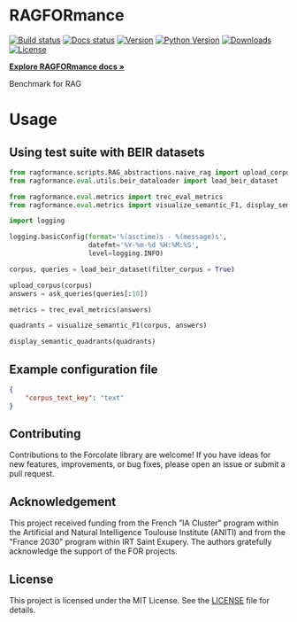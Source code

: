 # RAGFORmance

[![Build status](https://github.com/FOR-sight-ai/RAGFORmance/actions/workflows/publish.yml/badge.svg?branch=main)](https://github.com/FOR-sight-ai/ragformance/actions)
[![Docs status](https://img.shields.io/readthedocs/RAGFORmance)](TODO)
[![Version](https://img.shields.io/pypi/v/ragformance?color=blue)](https://pypi.org/project/ragformance/)
[![Python Version](https://img.shields.io/pypi/pyversions/ragformance.svg?color=blue)](https://pypi.org/project/ragformance/)
[![Downloads](https://static.pepy.tech/badge/ragformance)](https://pepy.tech/project/ragformance)
[![License](https://img.shields.io/badge/License-MIT-yellow.svg)](https://github.com/FOR-sight-ai/ragformance/blob/main/LICENSE)

  <!-- Link to the documentation -->
  <a href="TODO"><strong>Explore RAGFORmance docs »</strong></a>
  <br>

</div>

Benchmark for RAG

# Usage

## Using test suite with BEIR datasets 

``` python
from ragformance.scripts.RAG_abstractions.naive_rag import upload_corpus, ask_queries
from ragformance.eval.utils.beir_dataloader import load_beir_dataset

from ragformance.eval.metrics import trec_eval_metrics
from ragformance.eval.metrics import visualize_semantic_F1, display_semantic_quadrants

import logging

logging.basicConfig(format='%(asctime)s - %(message)s',
                    datefmt='%Y-%m-%d %H:%M:%S',
                    level=logging.INFO)

corpus, queries = load_beir_dataset(filter_corpus = True)

upload_corpus(corpus)
answers = ask_queries(queries[:10])

metrics = trec_eval_metrics(answers)

quadrants = visualize_semantic_F1(corpus, answers)

display_semantic_quadrants(quadrants)

```

## Example configuration file

``` json
{
    "corpus_text_key": "text"
}


```


## Contributing

Contributions to the Forcolate library are welcome! If you have ideas for new features, improvements, or bug fixes, please open an issue or submit a pull request.

## Acknowledgement

This project received funding from the French ”IA Cluster” program within the Artificial and Natural Intelligence Toulouse Institute (ANITI) and from the "France 2030" program within IRT Saint Exupery. The authors gratefully acknowledge the support of the FOR projects.

## License

This project is licensed under the MIT License. See the [LICENSE](LICENSE) file for details.
